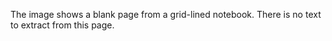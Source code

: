 The image shows a blank page from a grid-lined notebook. There is no text to extract from this page.